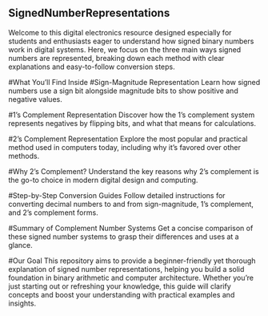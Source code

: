 ## SignedNumberRepresentations

Welcome to this digital electronics resource designed especially for students and enthusiasts eager to understand how signed binary numbers work in digital systems. Here, we focus on the three main ways signed numbers are represented, breaking down each method with clear explanations and easy-to-follow conversion steps.

#What You’ll Find Inside
#Sign-Magnitude Representation
Learn how signed numbers use a sign bit alongside magnitude bits to show positive and negative values.

#1’s Complement Representation
Discover how the 1’s complement system represents negatives by flipping bits, and what that means for calculations.

#2’s Complement Representation
Explore the most popular and practical method used in computers today, including why it’s favored over other methods.

#Why 2’s Complement?
Understand the key reasons why 2’s complement is the go-to choice in modern digital design and computing.

#Step-by-Step Conversion Guides
Follow detailed instructions for converting decimal numbers to and from sign-magnitude, 1’s complement, and 2’s complement forms.

#Summary of Complement Number Systems
Get a concise comparison of these signed number systems to grasp their differences and uses at a glance.

#Our Goal
This repository aims to provide a beginner-friendly yet thorough explanation of signed number representations, helping you build a solid foundation in binary arithmetic and computer architecture. Whether you’re just starting out or refreshing your knowledge, this guide will clarify concepts and boost your understanding with practical examples and insights.


